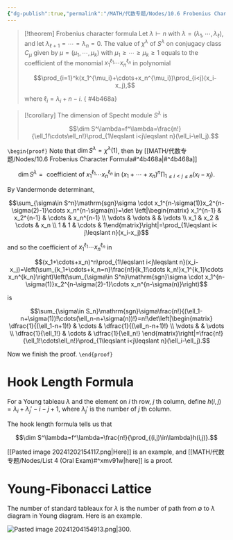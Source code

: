```yaml
---
{"dg-publish":true,"permalink":"/MATH/代数专题/Nodes/10.6 Frobenius Character Formula/","dgPassFrontmatter":true}
---
```



> [!theorem] Frobenius character formula
> Let $\lambda\vdash n$ with $\lambda=(\lambda_1,\cdots,\lambda_\ell)$, and let $\lambda_{\ell+1}=\cdots=\lambda_n=0$. The value of $\chi^\lambda$ of $S^\lambda$ on conjugacy class $C_\mu$ given by $\mu=(\mu_1,\cdots,\mu_k)$ with $\mu_1\geqslant\cdots\geqslant \mu_k\geqslant 1$ equals to the coefficient of the monomial $x_1^{\ell_1}\cdots x_n^{\ell_n}$ in polynomial  
> 
> $$\prod_{i=1}^k(x_1^{\mu_i}+\cdots+x_n^{\mu_i})\prod_{i<j}(x_i-x_j),$$
> 
> where $\ell_i=\lambda_i+n-i$.
{ #4b468a}



> [!corollary]
> The dimension of Specht module $S^\lambda$ is
> 
> $$\dim S^\lambda=f^\lambda=\frac{n!}{\ell_1!\cdots\ell_n!}\prod_{1\leqslant i<j\leqslant n}(\ell_i-\ell_j).$$

`\begin{proof}`
Note that $\dim S^\lambda=\chi^\lambda(1)$, then by [[MATH/代数专题/Nodes/10.6 Frobenius Character Formula#^4b468a\|#^4b468a]] 

$$\dim S^\lambda=\mbox{ coefficient of }x_1^{\ell_1}\cdots x_n^{\ell_n}\mbox{ in } (x_1+\cdots+x_n)^n\prod_{1\leqslant i<j\leqslant n}(x_i-x_j).$$

By Vandermonde determinant, 

$$\sum_{\sigma\in S^n}\mathrm{sgn}\sigma \cdot x_1^{n-\sigma(1)}x_2^{n-\sigma(2)-1}\cdots x_n^{n-\sigma(n)}=\det \left|\begin{matrix} x_1^{n-1} & x_2^{n-1} & \cdots & x_n^{n-1} \\
\vdots & \vdots &  & \vdots \\ 
x_1 & x_2 & \cdots & x_n \\
1 & 1 & \cdots & 1\end{matrix}\right|=\prod_{1\leqslant i< j\leqslant n}(x_i-x_j)$$

and so the coefficient of $x_1^{\ell_1}\cdots x_n^{\ell_n}$ in

$$(x_1+\cdots+x_n)^n\prod_{1\leqslant i<j\leqslant n}(x_i-x_j)=\left(\sum_{k_1+\cdots+k_n=n}\frac{n!}{k_1!\cdots k_n!}x_1^{k_1}\cdots x_n^{k_n}\right)\left(\sum_{\sigma\in S^n}\mathrm{sgn}\sigma \cdot x_1^{n-\sigma(1)}x_2^{n-\sigma(2)-1}\cdots x_n^{n-\sigma(n)}\right)$$

is 

$$\sum_{\sigma\in S_n}\mathrm{sgn}\sigma\frac{n!}{(\ell_1-n+\sigma(1))!\cdots(\ell_n-n+\sigma(n))!}=n!\det\left|\begin{matrix}
\dfrac{1}{(\ell_1-n+1)!} & \cdots & \dfrac{1}{(\ell_n-n+1)!} \\
\vdots  &  & \vdots \\
\dfrac{1}{\ell_1!} & \cdots & \dfrac{1}{\ell_n!}
\end{matrix}\right|=\frac{n!}{\ell_1!\cdots\ell_n!}\prod_{1\leqslant i<j\leqslant n}(\ell_i-\ell_j).$$

Now we finish the proof.
`\end{proof}`


# Hook Length Formula

For a Young tableau $\lambda$ and the element on $i$ th row, $j$ th column, define $h(i,j)=\lambda_i+\lambda_j'-i-j+1$, where $\lambda_j'$ is the number of $j$ th column. 

The hook length formula tells us that

$$\dim S^\lambda=f^\lambda=\frac{n!}{\prod_{(i,j)\in\lambda}h(i,j)}.$$

[[Pasted image 20241202154117.png|Here]] is an example, and [[MATH/代数专题/Nodes/List 4 (Oral Exam)#^xmv91w\|here]] is a proof.

# Young-Fibonacci Lattice

The number of standard tableaux for $\lambda$ is the number of path from $\emptyset$ to $\lambda$ diagram in Young diagram. Here is an example. 

![Pasted image 20241204154913.png|300](/img/user/%E9%99%84%E4%BB%B6/Pasted%20image%2020241204154913.png). 